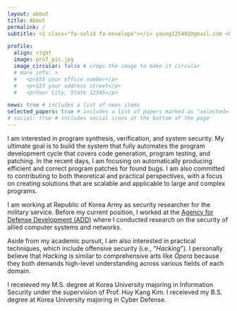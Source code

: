 ```yaml
---
layout: about
title: About
permalink: /
subtitle: <i class="fa-solid fa-envelope"></i> young125492@gmail.com <br><i class="fa-brands fa-github"></i> <a href="https://github.com/zer0fall">zer0fall<a>

profile:
  align: right
  image: prof_pic.jpg
  image_circular: false # crops the image to make it circular
  # more_info: >
  #   <p>555 your office number</p>
  #   <p>123 your address street</p>
  #   <p>Your City, State 12345</p>

news: true # includes a list of news items
selected_papers: true # includes a list of papers marked as "selected={true}"
# social: true # includes social icons at the bottom of the page
---
```


I am interested in program synthesis, verification, and system security. 
My ultimate goal is to build the system that fully automates the program development cycle that covers code generation, program testing, and patching.
In the recent days, I am focusing on automatically producing efficient and correct program patches for found bugs.
I am also committed to contributing to both theoretical and practical perspectives, with a focus on creating solutions that are scalable and applicable to large and complex programs.

<!-- My recent study was about locating  -->

I am working at Republic of Korea Army as security researcher for the military service.
Before my current position, I worked at the [Agency for Defense Development (ADD)](https://https://www.add.re.kr/eps) where I conducted research on the security of allied computer systems and networks.

Aside from my academic pursuit, 
I am also interested in practical techniques, which include offensive security (i.e., "*Hacking*").
I personally believe that *Hacking* is similar to comprehensive arts like *Opera* because they both demands high-level understanding across various fields of each domain.


I receieved my M.S. degree at Korea University majoring in Information Security under the supervision of Prof. Huy Kang Kim. 
I receieved my B.S. degree at Korea University majoring in Cyber Defense.

<!-- 
Write your biography here. Tell the world about yourself. Link to your favorite [subreddit](http://reddit.com). You can put a picture in, too. The code is already in, just name your picture `prof_pic.jpg` and put it in the `img/` folder.

Put your address / P.O. box / other info right below your picture. You can also disable any of these elements by editing `profile` property of the YAML header of your `_pages/about.md`. Edit `_bibliography/papers.bib` and Jekyll will render your [publications page](/al-folio/publications/) automatically.

Link to your social media connections, too. This theme is set up to use [Font Awesome icons](https://fontawesome.com/) and [Academicons](https://jpswalsh.github.io/academicons/), like the ones below. Add your Facebook, Twitter, LinkedIn, Google Scholar, or just disable all of them. -->
